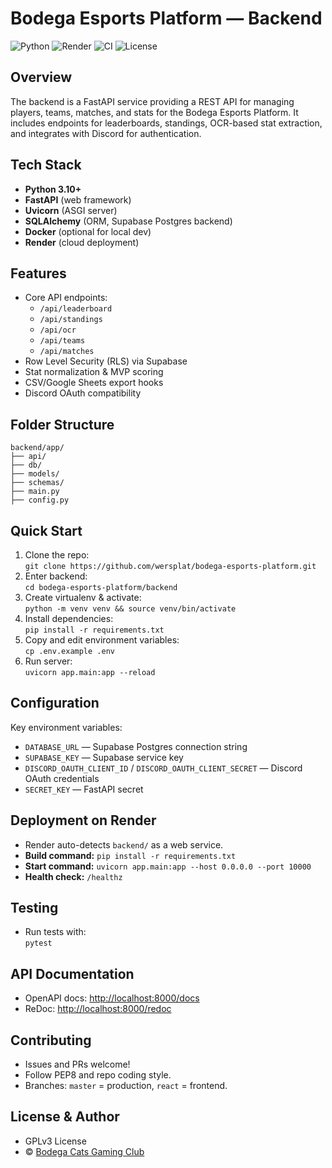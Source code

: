 # Bodega Esports Platform — Backend

![Python](https://img.shields.io/badge/python-3.10%2B-blue.svg)
![Render](https://img.shields.io/badge/deployed%20on-Render-46b946)
![CI](https://github.com/wersplat/bodega-esports-platform/actions/workflows/ci.yml/badge.svg)
![License](https://img.shields.io/github/license/wersplat/bodega-esports-platform)

## Overview

The backend is a FastAPI service providing a REST API for managing players, teams, matches, and stats for the Bodega Esports Platform. It includes endpoints for leaderboards, standings, OCR-based stat extraction, and integrates with Discord for authentication.

## Tech Stack

- **Python 3.10+**
- **FastAPI** (web framework)
- **Uvicorn** (ASGI server)
- **SQLAlchemy** (ORM, Supabase Postgres backend)
- **Docker** (optional for local dev)
- **Render** (cloud deployment)

## Features

- Core API endpoints:  
  - `/api/leaderboard`  
  - `/api/standings`  
  - `/api/ocr`  
  - `/api/teams`  
  - `/api/matches`
- Row Level Security (RLS) via Supabase
- Stat normalization & MVP scoring
- CSV/Google Sheets export hooks
- Discord OAuth compatibility

## Folder Structure

```
backend/app/
├── api/
├── db/
├── models/
├── schemas/
├── main.py
├── config.py
```

## Quick Start

1. Clone the repo:  
     `git clone https://github.com/wersplat/bodega-esports-platform.git`
2. Enter backend:  
     `cd bodega-esports-platform/backend`
3. Create virtualenv & activate:  
     `python -m venv venv && source venv/bin/activate`
4. Install dependencies:  
     `pip install -r requirements.txt`
5. Copy and edit environment variables:  
     `cp .env.example .env`
6. Run server:  
     `uvicorn app.main:app --reload`

## Configuration

Key environment variables:

- `DATABASE_URL` — Supabase Postgres connection string
- `SUPABASE_KEY` — Supabase service key
- `DISCORD_OAUTH_CLIENT_ID` / `DISCORD_OAUTH_CLIENT_SECRET` — Discord OAuth credentials
- `SECRET_KEY` — FastAPI secret

## Deployment on Render

- Render auto-detects `backend/` as a web service.
- **Build command:** `pip install -r requirements.txt`
- **Start command:** `uvicorn app.main:app --host 0.0.0.0 --port 10000`
- **Health check:** `/healthz`

## Testing

- Run tests with:  
    `pytest`

## API Documentation

- OpenAPI docs: [http://localhost:8000/docs](http://localhost:8000/docs)
- ReDoc: [http://localhost:8000/redoc](http://localhost:8000/redoc)

## Contributing

- Issues and PRs welcome!
- Follow PEP8 and repo coding style.
- Branches: `master` = production, `react` = frontend.

## License & Author

- GPLv3 License
- © [Bodega Cats Gaming Club](https://github.com/wersplat/bodega-esports-platform)
